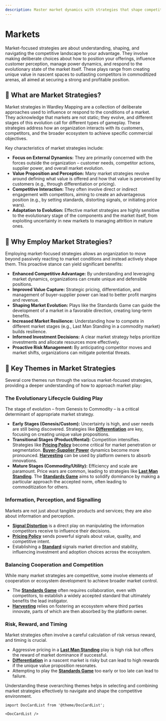 ```yaml
---
description: Master market dynamics with strategies that shape competition, define value, and drive evolution, from emerging landscapes to mature battlegrounds.
---
```


# Markets

Market-focused strategies are about understanding, shaping, and navigating the competitive landscape to your advantage. They involve making deliberate choices about how to position your offerings, influence customer perception, manage power dynamics, and respond to the evolutionary state of the market itself. These plays range from creating unique value in nascent spaces to outlasting competitors in commoditized arenas, all aimed at securing a strong and profitable position.

## 🤔 **What are Market Strategies?**

Market strategies in Wardley Mapping are a collection of deliberate approaches used to influence or respond to the conditions of a market. They acknowledge that markets are not static; they evolve, and different stages of this evolution call for different types of gameplay. These strategies address how an organization interacts with its customers, competitors, and the broader ecosystem to achieve specific commercial objectives.

Key characteristics of market strategies include:

*   **Focus on External Dynamics:** They are primarily concerned with the forces outside the organization – customer needs, competitor actions, supplier power, and overall market evolution.
*   **Value Proposition and Perception:** Many market strategies revolve around defining what value is offered and how that value is perceived by customers (e.g., through differentiation or pricing).
*   **Competitive Interaction:** They often involve direct or indirect engagement with competitors, aiming to create an advantageous position (e.g., by setting standards, distorting signals, or initiating price wars).
*   **Adaptation to Evolution:** Effective market strategies are highly sensitive to the evolutionary stage of the components and the market itself, from exploiting uncertainty in new markets to managing attrition in mature ones.

## 🚀 **Why Employ Market Strategies?**

Employing market-focused strategies allows an organization to move beyond passively reacting to market conditions and instead actively shape them. This proactive stance can yield significant benefits:

*   **Enhanced Competitive Advantage:** By understanding and leveraging market dynamics, organizations can create unique and defensible positions.
*   **Improved Value Capture:** Strategic pricing, differentiation, and management of buyer-supplier power can lead to better profit margins and revenue.
*   **Shaping Market Evolution:** Plays like the Standards Game can guide the development of a market in a favorable direction, creating long-term benefits.
*   **Increased Market Resilience:** Understanding how to compete in different market stages (e.g., Last Man Standing in a commodity market) builds resilience.
*   **Informed Investment Decisions:** A clear market strategy helps prioritize investments and allocate resources more effectively.
*   **Proactive Risk Management:** By anticipating competitor moves and market shifts, organizations can mitigate potential threats.

## 🧭 **Key Themes in Market Strategies**

Several core themes run through the various market-focused strategies, providing a deeper understanding of how to approach market play:

### The Evolutionary Lifecycle Guiding Play

The stage of evolution – from Genesis to Commodity – is a critical determinant of appropriate market strategy.
*   **Early Stages (Genesis/Custom):** Uncertainty is high, and user needs are still being discovered. Strategies like **[Differentiation](/strategies/markets/differentiation)** are key, focusing on creating unique value propositions.
*   **Transitional Stages (Product/Rental):** Competition intensifies. Strategies like **[Pricing Policy](/strategies/markets/pricing-policy)** become critical for market penetration or segmentation. **[Buyer-Supplier Power](/strategies/markets/buyer-supplier-power)** dynamics become more pronounced. **[Harvesting](/strategies/markets/harvesting)** can be used by platform owners to absorb innovations.
*   **Mature Stages (Commodity/Utility):** Efficiency and scale are paramount. Price wars are common, leading to strategies like **[Last Man Standing](/strategies/markets/last-man-standing)**. The **[Standards Game](/strategies/markets/standards-game)** aims to solidify dominance by making a particular approach the accepted norm, often leading to commoditization for others.

### Information, Perception, and Signalling

Markets are not just about tangible products and services; they are also about information and perception.
*   **[Signal Distortion](/strategies/markets/signal-distortion)** is a direct play on manipulating the information competitors receive to influence their decisions.
*   **[Pricing Policy](/strategies/markets/pricing-policy)** sends powerful signals about value, quality, and competitive intent.
*   Establishing a **[Standard](/strategies/markets/standards-game)** signals market direction and stability, influencing investment and adoption choices across the ecosystem.

### Balancing Cooperation and Competition

While many market strategies are competitive, some involve elements of cooperation or ecosystem development to achieve broader market control.
*   The **[Standards Game](/strategies/markets/standards-game)** often requires collaboration, even with competitors, to establish a widely accepted standard that ultimately benefits the lead instigator.
*   **[Harvesting](/strategies/markets/harvesting)** relies on fostering an ecosystem where third parties innovate, parts of which are then absorbed by the platform owner.

### Risk, Reward, and Timing

Market strategies often involve a careful calculation of risk versus reward, and timing is crucial.
*   Aggressive pricing in a **[Last Man Standing](/strategies/markets/last-man-standing)** play is high risk but offers the reward of market dominance if successful.
*   **[Differentiation](/strategies/markets/differentiation)** in a nascent market is risky but can lead to high rewards if the unique value proposition resonates.
*   Attempting to play the **[Standards Game](/strategies/markets/standards-game)** too early or too late can lead to failure.

Understanding these overarching themes helps in selecting and combining market strategies effectively to navigate and shape the competitive environment.

```mdx-code-block
import DocCardList from '@theme/DocCardList';

<DocCardList />
```
